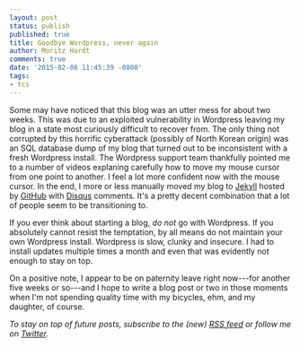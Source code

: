 ```yaml
---
layout: post
status: publish
published: true
title: Goodbye Wordpress, never again
author: Moritz Hardt
comments: true
date: '2015-02-08 11:45:39 -0800'
tags:
- tcs
---
```


Some may have noticed that this blog was an utter mess for about two weeks.
This was due to an exploited vulnerability in Wordpress leaving my blog 
in a state most curiously difficult to recover from. The only thing not
corrupted by this horrific cyberattack (possibly of North Korean origin) 
was an SQL database dump of my blog
that turned out to be inconsistent with a fresh Wordpress install. The
Wordpress support team thankfully pointed me to a number of videos
explaning carefully how to move my mouse
cursor from one point to another. I feel a lot more confident now with the mouse
cursor. In the
end, I more or less manually moved my blog to [Jekyll](http://jekyllrb.com) hosted by
[GitHub](https://pages.github.com) with [Disqus](http://disqus.com) comments.
It's a pretty decent combination that a lot of people seem to be transitioning
to. 

If you ever think about starting a blog, *do not* go with Wordpress. If you absolutely
cannot resist the temptation, by all means do not maintain your own Wordpress
install. Wordpress is slow, clunky and insecure. I had to install updates
multiple times a month and even that was evidently not enough to stay on top.

On a positive note, I appear to be on paternity leave right now---for another
five weeks or so---and I hope to write a blog post or two in those moments
when I'm not spending quality time with my bicycles, ehm, and my daughter, of
course.

_To stay on top of future posts, subscribe to the (new) [RSS feed](http://blog.mrtz.org/feed.xml)
or follow me on [Twitter](https://www.twitter.com/mrtz)._
